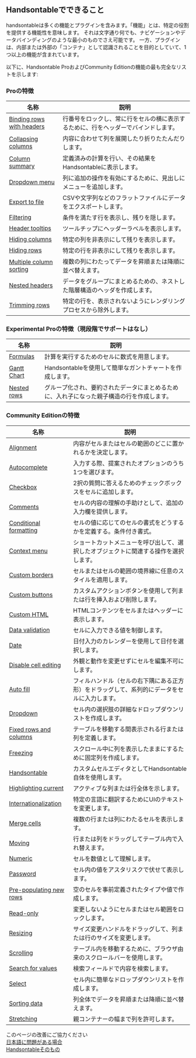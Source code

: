 Handsontableでできること
--------

handsontableは多くの機能とプラグインを含みます。「機能」とは、特定の役割を提供する機能性を意味します。
それは文字通り何でも、ナビゲーションやデータバインディングのような最小のものでさえ可能です。
一方、プラグインは、内部または外部の「コンテナ」として認識されることを目的としていて、1つ以上の機能が含まれています。

以下に、Handsontable ProおよびCommunity Editionの機能の最も完全なリストを示します:

### Proの特徴

名称                                                                                         | 説明                                                                                      
-------------------------------------------------------------------------------------------- | -------------------------------------------------------------------------------------------------
[Binding rows with headers](https://handsontable.com/docs/6.2.2/demo-bind-rows-headers.html) |       行番号をロックし、常に行をセルの横に表示するために、行をヘッダーでバインドします。
[Collapsing columns](https://handsontable.com/docs/6.2.2/demo-collapsing-columns.html)       |       内容に合わせて列を展開したり折りたたんだりします。
[Column summary](https://handsontable.com/docs/6.2.2/demo-summary-calculations.html)         |       定義済みの計算を行い、その結果をHandsontableに表示します。
[Dropdown menu](https://handsontable.com/docs/6.2.2/demo-dropdown-menu.html)                 |       列に追加の操作を有効にするために、見出しにメニューを追加します。
[Export to file](https://handsontable.com/docs/6.2.2/demo-export-file.html)                  |       CSVや文字列などのフラットファイルにデータをエクスポートします。
[Filtering](https://handsontable.com/docs/6.2.2/demo-filtering.html)                         |       条件を満たす行を表示し、残りを隠します。
[Header tooltips](https://handsontable.com/docs/6.2.2/demo-header-tooltips.html)             |       ツールチップにヘッダーラベルを表示します。
[Hiding columns](https://handsontable.com/docs/6.2.2/demo-hiding-columns.html)               |       特定の列を非表示にして残りを表示します。
[Hiding rows](https://handsontable.com/docs/6.2.2/demo-hiding-rows.html)                     |       特定の行を非表示にして残りを表示します。
[Multiple column sorting](https://handsontable.com/docs/6.2.2/demo-multicolumn-sorting.html) |       複数の列にわたってデータを昇順または降順に並べ替えます。                        
[Nested headers](https://handsontable.com/docs/6.2.2/demo-nested-headers.html)               |       データをグループにまとめるための、ネストした階層構造のヘッダを作成します。
[Trimming rows](https://handsontable.com/docs/6.2.2/demo-trimming-rows.html)                 |       特定の行を、表示されないようにレンダリングプロセスから除外します。


### Experimental Proの特徴（現段階でサポートはなし）

名称                                                                      | 説明                                                                                              
------------------------------------------------------------------------- | ----------------------------------------------------------------------------------------------------------
[Formulas](https://handsontable.com/docs/6.2.2/demo-formula-support.html) |         計算を実行するためのセルに数式を用意します。                                                      
[Gantt Chart](https://handsontable.com/docs/6.2.2/demo-gantt-chart.html)  |         Handsontableを使用して簡単なガントチャートを作成します。                                          
[Nested rows](https://handsontable.com/docs/6.2.2/demo-nested-rows.html)  |         グループ化され、要約されたデータにまとめるために、入れ子になった親子構造の行を作成します。        



### Community Editionの特徴

名称                                                                                           | 説明                                                                                               
---------------------------------------------------------------------------------------------- | -----------------------------------------------------------------------------------------------------------
[Alignment](https://handsontable.com/docs/6.2.2/demo-alignment.html)                           | 内容がセルまたはセルの範囲のどこに置かれるかを決定します。                                                 
[Autocomplete](https://handsontable.com/docs/6.2.2/demo-autocomplete.html)                     | 入力する際、提案されたオプションのうち1つを選びます。                                                      
[Checkbox](https://handsontable.com/docs/6.2.2/demo-checkbox.html)                             | 2択の質問に答えるためのチェックボックスをセルに追加します。                                                
[Comments](https://handsontable.com/docs/6.2.2/demo-comments_.html)                            | セルの内容の理解の手助けとして、追加の入力欄を提供します。                                                 
[Conditional formatting](https://handsontable.com/docs/6.2.2/demo-conditional-formatting.html) | セルの値に応じてのセルの書式をどうするかを定義する。条件付き書式。                                         
[Context menu](https://handsontable.com/docs/6.2.2/demo-context-menu.html)                     | ショートカットメニューを呼び出して、選択したオブジェクトに関連する操作を選択します。                       
[Custom borders](https://handsontable.com/docs/6.2.2/demo-customizing-borders.html)            | セルまたはセルの範囲の境界線に任意のスタイルを適用します。                                                 
[Custom buttons](https://handsontable.com/docs/6.2.2/demo-custom-buttons.html)                 | カスタムアクションボタンを使用して列または行を挿入および削除します。                                       
[Custom HTML](https://handsontable.com/docs/6.2.2/demo-custom-renderers.html#cell)             | HTMLコンテンツをセルまたはヘッダーに表示します。                                                           
[Data validation](https://handsontable.com/docs/6.2.2/demo-data-validation.html)               | セルに入力できる値を制御します。                                                                           
[Date](https://handsontable.com/docs/6.2.2/demo-date.html)                                     | 日付入力のカレンダーを使用して日付を選択します。                                                           
[Disable cell editing](https://handsontable.com/docs/6.2.2/demo-disabled-editing.html)         | 外観と動作を変更せずにセルを編集不可にします。                                                             
[Auto fill](https://handsontable.com/docs/6.2.2/demo-auto-fill.html)                           | フィルハンドル（セルの右下隅にある正方形）をドラッグして、系列的にデータをセルに入力します。               
[Dropdown](https://handsontable.com/docs/6.2.2/demo-dropdown.html)                             | セル内の選択肢の詳細なドロップダウンリストを作成します。                                                   
[Fixed rows and columns](https://handsontable.com/docs/6.2.2/demo-fixing.html)                 | テーブルを移動する間表示される行または列を定義します。                                                     
[Freezing](https://handsontable.com/docs/6.2.2/demo-freezing.html)                             | スクロール中に列を表示したままにするために固定列を作成します。                                             
[Handsontable](https://handsontable.com/docs/6.2.2/demo-handsontable.html)                     | カスタムセルエディタとしてHandsontable自体を使用します。                                                   
[Highlighting current](https://handsontable.com/docs/6.2.2/demo-highlighting-selection.html)   | アクティブな列または行全体を示します。                                                                     
[Internationalization](https://handsontable.com/docs/6.2.2/tutorial-internationalization.html) | 特定の言語に翻訳するためにUIのテキストを変更します。                                                       
[Merge cells](https://handsontable.com/docs/6.2.2/demo-merged-cells.html)                      | 複数の行または列にわたるセルを表示します。                                                                 
[Moving](https://handsontable.com/docs/6.2.2/demo-moving.html)                                 | 行または列をドラッグしてテーブル内で入れ替えます。                                                         
[Numeric](https://handsontable.com/docs/6.2.2/demo-numeric.html)                               | セルを数値として理解します。                                                                               
[Password](https://handsontable.com/docs/6.2.2/demo-password.html)                             | セル内の値をアスタリスクで伏せて表示します。                                                               
[Pre-populating new rows](https://handsontable.com/docs/6.2.2/demo-pre-populating.html)        | 空のセルを事前定義されたタイプや値で作成します。                                                           
[Read-only](https://handsontable.com/docs/6.2.2/demo-read-only.html)                           | 変更しないようにセルまたはセル範囲をロックします。                                                         
[Resizing](https://handsontable.com/docs/6.2.2/demo-resizing.html)                             | サイズ変更ハンドルをドラッグして、列または行のサイズを変更します。                                         
[Scrolling](https://handsontable.com/docs/6.2.2/demo-scrolling.html)                           | テーブル内を移動するために、ブラウザ由来のスクロールバーを使用します。                                     
[Search for values](https://handsontable.com/docs/6.2.2/demo-searching.html)                   | 検索フィールドで内容を検索します。                                                                         
[Select](https://handsontable.com/docs/6.2.2/demo-select.html)                                 | セル内に簡単なドロップダウンリストを作成します。                                                           
[Sorting data](https://handsontable.com/docs/6.2.2/demo-sorting.html)                          | 列全体でデータを昇順または降順に並べ替えます。                                                             
[Stretching](https://handsontable.com/docs/6.2.2/demo-stretching.html)                         | 親コンテナーの幅まで列を許可します。                                                                       

このページの改善にご協力ください  
[日本語に問題がある場合](https://github.com/misogihagi/handsontable-nip/wiki)  
[Handsontableそのもの](https://github.com/handsontable/docs/edit/6.2.2/tutorials/licensing.html)
